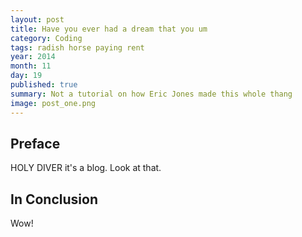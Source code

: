 ```yaml
---
layout: post
title: Have you ever had a dream that you um
category: Coding
tags: radish horse paying rent
year: 2014
month: 11
day: 19
published: true
summary: Not a tutorial on how Eric Jones made this whole thang
image: post_one.png
---
```


Preface
-----
HOLY DIVER it's a blog. Look at that.

In Conclusion
-----
Wow!
